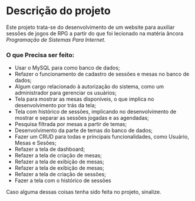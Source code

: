 <h1>Descrição do projeto</h1>
<p>Este projeto trata-se do desenvolvimento de um website para auxiliar sessões de jogos de RPG a partir do que foi lecionado na matéria âncora <i>Programação de Sistemas Para Internet.</i></p>

<h3>O que Precisa ser feito:</h3>
<ul>
  <li>Usar o MySQL para como banco de dados;</li>
  <li>Refazer o funcionamento de cadastro de sessões e mesas no banco de dados;</li>
  <li>Algum cargo relacionado à autorização do sistema, como um administrador para gerenciar os usuários;</li>
  <li>Tela para mostrar as mesas disponíveis, o que implica no desenvolvimento por trás da tela;</li>
  <li>Tela com histórico de sessões, implicando no desenvolvimento de mostrar e separar as sessões jogadas e as agendadas;</li>
  <li>Pesquisa filtrada por mesas a partir de temas;</li>
  <li>Desenvolvimento da parte de temas do banco de dados;</li>
  <li>Fazer um CRUD para todas e principais funcionalidades, como Usuário, Mesas e Sesões;</li>
  <li>Refazer a tela de dashboard;</li>
  <li>Refazer a tela de criação de mesas;</li>
  <li>Refazer a tela de exibição de mesas;</li>
  <li>Refazer a tela de exibição de mesas;</li>
  <li>Refazer a tela de criação de sessões;</li>
  <li>Fazer a tela com o histórico de sessões</li>
</ul>

<p>Caso alguma dessas coisas tenha sido feita no projeto, sinalize.</p>
